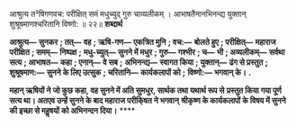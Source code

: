  

आश्रुत्य त²षिगणवच: परीक्षित् समं मधुच्युद् गुरु चाव्यलीकम् । आभाषतैनानभिनन्द्य युक्तान् शुश्रूषमाणश्चरितानि विष्णो: ॥ २२॥ **शब्दार्थ** 

**आश्रुत्य—** **सुनकर** **; तत्—** **वह** **; ऋषि-गण—** **एकत्रित मुनि** **; वच:—** **बोलते हुए** **; परीक्षित्—** **महाराज परीक्षित** **; समम्—** **निष्पक्ष** **;** **मधु-च्युत्—** **सुनने में मधुर** **; गुरु—** **गश्भीर** **; च—** **भी** **; अव्यलीकम्—** **सर्वथा सत्य** **; आभाषत—** **कहा** **; एनान्—** **वे सब** **;** **अभिनन्द्य—** **स्वागत किया** **; युक्तान्—** **ढंग से प्रस्तुत** **; शुश्रूषमाण:—** **सुनने के लिए उत्सुक** **; चरितानि—** **कार्यकलापों को** **;** **विष्णो:—** **भगवान् के।** **.** 

**महान् ऋषियों ने जो कुछ कहा, वह सुनने में अति सुमधुर, सार्थक तथा यथार्थ रूप से** **प्रस्तुत किया गया पूर्ण सत्य था। अतएव उन्हें सुनने के बाद महाराज परीकि्षत ने भगवान्** **श्रीकृष्ण के कार्यकलापों के विषय में सुनने की इच्छा से महॢषयों को अभिनन्दन दिया।** **** 